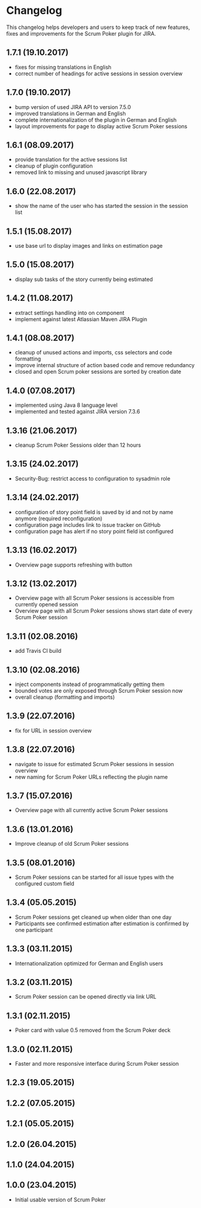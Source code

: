 # Changelog

This changelog helps developers and users to keep track of new features, fixes and improvements for the Scrum Poker plugin for JIRA.

## 1.7.1 (19.10.2017)

* fixes for missing translations in English
* correct number of headings for active sessions in session overview

## 1.7.0 (19.10.2017)

* bump version of used JIRA API to version 7.5.0
* improved translations in German and English
* complete internationalization of the plugin in German and English
* layout improvements for page to display active Scrum Poker sessions

## 1.6.1 (08.09.2017)

* provide translation for the active sessions list
* cleanup of plugin configuration
* removed link to missing and unused javascript library 

## 1.6.0 (22.08.2017)

* show the name of the user who has started the session in the session list 

## 1.5.1 (15.08.2017)

* use base url to display images and links on estimation page

## 1.5.0 (15.08.2017)

* display sub tasks of the story currently being estimated

## 1.4.2 (11.08.2017)

* extract settings handling into on component
* implement against latest Atlassian Maven JIRA Plugin

## 1.4.1 (08.08.2017)

* cleanup of unused actions and imports, css selectors and code formatting
* improve internal structure of action based code and remove redundancy
* closed and open Scrum poker sessions are sorted by creation date 

## 1.4.0 (07.08.2017)

* implemented using Java 8 language level
* implemented and tested against JIRA version 7.3.6

## 1.3.16 (21.06.2017)

* cleanup Scrum Poker Sessions older than 12 hours

## 1.3.15 (24.02.2017)

* Security-Bug: restrict access to configuration to sysadmin role

## 1.3.14 (24.02.2017)

* configuration of story point field is saved by id and not by name anymore (required reconfiguration)
* configuration page includes link to issue tracker on GitHub
* configuration page has alert if no story point field ist configured

## 1.3.13 (16.02.2017)

* Overview page supports refreshing with button

## 1.3.12 (13.02.2017)

* Overview page with all Scrum Poker sessions is accessible from currently opened session
* Overview page with all Scrum Poker sessions shows start date of every Scrum Poker session

## 1.3.11 (02.08.2016)

* add Travis CI build

## 1.3.10 (02.08.2016)

* inject components instead of programmatically getting them
* bounded votes are only exposed through Scrum Poker session now
* overall cleanup (formatting and imports)

## 1.3.9 (22.07.2016)

* fix for URL in session overview

## 1.3.8 (22.07.2016)

* navigate to issue for estimated Scrum Poker sessions in session overview
* new naming for Scrum Poker URLs reflecting the plugin name

## 1.3.7 (15.07.2016)

* Overview page with all currently active Scrum Poker sessions

## 1.3.6 (13.01.2016)

* Improve cleanup of old Scrum Poker sessions

## 1.3.5 (08.01.2016)

* Scrum Poker sessions can be started for all issue types with the configured custom field

## 1.3.4 (05.05.2015)

* Scrum Poker sessions get cleaned up when older than one day
* Participants see confirmed estimation after estimation is confirmed by one participant

## 1.3.3 (03.11.2015)

* Internationalization optimized for German and English users

## 1.3.2 (03.11.2015)

* Scrum Poker session can be opened directly via link URL

## 1.3.1 (02.11.2015)

* Poker card with value 0.5 removed from the Scrum Poker deck

## 1.3.0 (02.11.2015)

* Faster and more responsive interface during Scrum Poker session

## 1.2.3 (19.05.2015)

## 1.2.2 (07.05.2015)

## 1.2.1 (05.05.2015)

## 1.2.0 (26.04.2015)

## 1.1.0 (24.04.2015)

## 1.0.0 (23.04.2015)

* Initial usable version of Scrum Poker
